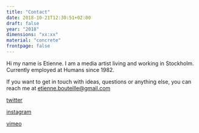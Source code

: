 ```yaml
---
title: "Contact"
date: 2018-10-21T12:30:51+02:00
draft: false
year: "2018"
dimensions: "xx:xx"
material: "concrete"
frontpage: false
---
```


Hi my name is Etienne. I am a media artist living and working in Stockholm. Currently employed at Humans since 1982.

If you want to get in touch with ideas, questions or anything else, you can reach me at etienne.bouteille@gmail.com


[twitter](https://twitter.com/bouteillax)

[instagram](https://www.instagram.com/bouteillax/)

[vimeo](https://vimeo.com/user9596519)
